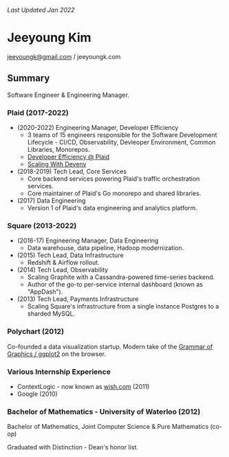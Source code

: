 _Last Updated Jan 2022_

Jeeyoung Kim
============

jeeyoungk@gmail.com / jeeyoungk.com

Summary
-------

Software Engineer & Engineering Manager.

### Plaid (2017-2022)

* (2020-2022) Engineering Manager, Developer Efficiency
  * 3 teams of 15 engineers responsible for the Software Development Lifecycle - CI/CD, Observability, Devleoper Environment, Common Libraries, Monorepos.
  * [Developer Efficiency @ Plaid](https://plaid.com/blog/how-we-built-developer-efficiency-at-plaid/)
  * [Scaling With Devenv](https://plaid.com/blog/scaling-with-devenv/)
* (2018-2019) Tech Lead, Core Services
  * Core backend services powering Plaid's traffic orchestration services.
  * Core maintainer of Plaid's Go monorepo and shared libraries.
* (2017) Data Engineering
  * Version 1 of Plaid's data engineering and analytics platform.

### Square (2013-2022)

* (2016-17) Engineering Manager, Data Engineering
  * Data warehouse, data pipeline, Hadoop modernization.
* (2015) Tech Lead, Data Infrastructure
  * Redshift & Airflow rollout.
* (2014) Tech Lead, Observability
  * Scaling Graphite with a Cassandra-powered time-series backend.
  * Author of the go-to per-service internal dashboard (known as "AppDash").
* (2013) Tech Lead, Payments Infrastructure
  * Scaling Square's infrastructure from a single instance Postgres to a sharded MySQL.

### Polychart (2012)

Co-founded a data visualization startup. Modern take of the [Grammar of Graphics / ggplot2](https://en.wikipedia.org/wiki/Ggplot2) on the browser.

### Various Internship Experience

* ContextLogic - now known as [wish.com](https://wish.com) (2011)
* Google (2010)

### Bachelor of Mathematics - University of Waterloo (2012)

Bachelor of Mathematics, Joint Computer Science & Pure Mathematics (co-op)

Graduated with Distinction - Dean's honor list.